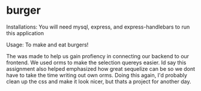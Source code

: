 # burger

Installations: You will need mysql, express, and express-handlebars to run this application

Usage: To make and eat burgers!

The was made to help us gain profiency in connecting our backend to our frontend. We used orms to make the selection quereys easier. Id say this assignment also helped emphasized how great sequelize can be so we dont have to take the time writing out own orms. Doing this again, I'd probably clean up the css and make it look nicer, but thats a project for another day.
